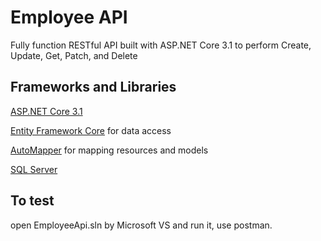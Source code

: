 # Employee API

Fully function RESTful API built with ASP.NET Core 3.1 to perform Create, Update, Get, Patch, and Delete

## Frameworks and Libraries

[ASP.NET Core 3.1](https://dotnet.microsoft.com/download/dotnet-core/3.1)

[Entity Framework Core](https://docs.microsoft.com/en-us/ef/core/) for data access

[AutoMapper](https://automapper.org/) for mapping resources and models

[SQL Server](https://www.microsoft.com/en-us/sql-server)

## To test 

open EmployeeApi.sln by Microsoft VS and run it, use postman.

